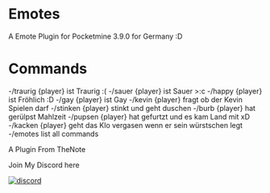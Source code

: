 # Emotes
A Emote Plugin for Pocketmine 3.9.0 for Germany :D

# Commands

-/traurig {player} ist Traurig :(
-/sauer {player} ist Sauer >:c
-/happy {player} ist Fröhlich :D
-/gay {player} ist Gay
-/kevin {player} fragt ob der Kevin Spielen darf
-/stinken {player} stinkt und geht duschen
-/burb {player} hat gerülpst Mahlzeit
-/pupsen {player} hat gefurtzt und es kam Land mit xD
-/kacken {player} geht das Klo vergasen wenn er sein würstschen legt
-/emotes list all commands

A Plugin From TheNote

Join My Discord here
<div align="left">
	<a href="https://discord.gg/XwXKuvy">
        <img src="https://img.shields.io/badge/chat-on%20discord-7289da.svg" alt="discord">

